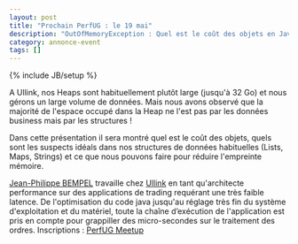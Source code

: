 ```yaml
---
layout: post
title: "Prochain PerfUG : le 19 mai"
description: "OutOfMemoryException : Quel est le coût des objets en Java ?"
category: annonce-event
tags: []
---
```

{% include JB/setup %}

A Ullink, nos Heaps sont habituellement plutôt large (jusqu'à 32 Go) et nous gérons un large volume de données. Mais nous avons observé que la majorité de l'espace occupé dans la Heap ne l'est pas par les données business mais par les structures ! 
<!-- more -->

Dans cette présentation il sera montré quel est le coût des objets, quels sont les suspects idéals dans nos structures de données habituelles (Lists, Maps, Strings) et ce que nous pouvons faire pour réduire l'empreinte mémoire.

[Jean-Philippe BEMPEL](https://twitter.com/jpbempel) travaille chez [Ullink](http://www.ullink.com/) en tant qu'architecte performance sur des applications de trading requérant une très faible latence. De l'optimisation du code java jusqu'au réglage très fin du système d'exploitation et du matériel, toute la chaîne d’exécution de l'application est pris en compte pour grappiller des micro-secondes sur le traitement des ordres.
Inscriptions : [PerfUG Meetup](http://www.meetup.com/fr-FR/PerfUG/events/230809462/)
